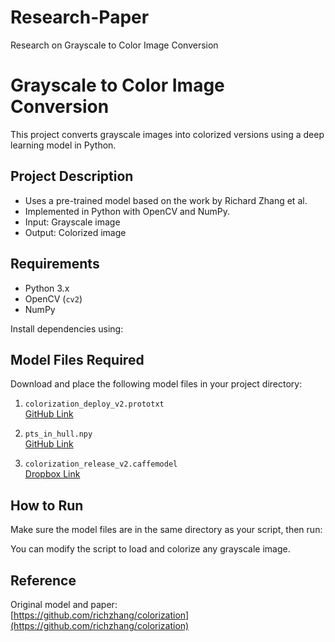 # Research-Paper
Research on Grayscale to Color Image Conversion 
# Grayscale to Color Image Conversion

This project converts grayscale images into colorized versions using a deep learning model in Python.

## Project Description

- Uses a pre-trained model based on the work by Richard Zhang et al.
- Implemented in Python with OpenCV and NumPy.
- Input: Grayscale image
- Output: Colorized image

## Requirements

- Python 3.x  
- OpenCV (`cv2`)  
- NumPy

Install dependencies using:

## Model Files Required

Download and place the following model files in your project directory:

1. `colorization_deploy_v2.prototxt`  
   [GitHub Link](https://github.com/richzhang/colorization/tree/caffe/colorization/models)

2. `pts_in_hull.npy`  
   [GitHub Link](https://github.com/richzhang/colorization/blob/caffe/colorization/resources/pts_in_hull.npy)

3. `colorization_release_v2.caffemodel`  
   [Dropbox Link](https://www.dropbox.com/s/dx0qvhhp5hbcx7z/colorization_release_v2.caffemodel?dl=1)

## How to Run

Make sure the model files are in the same directory as your script, then run:

You can modify the script to load and colorize any grayscale image.

## Reference

Original model and paper:  
[https://github.com/richzhang/colorization](https://github.com/richzhang/colorization)


